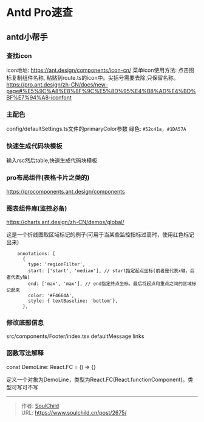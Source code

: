 # Antd Pro速查

<!--more-->
## antd小帮手

### 查找icon
icon地址: https://ant.design/components/icon-cn/
菜单icon使用方法: 
点击图标复制组件名称, 粘贴到route.ts的icon中。尖括号需要去除,只保留名称。
https://pro.ant.design/zh-CN/docs/new-page#%E5%9C%A8%E8%8F%9C%E5%8D%95%E4%B8%AD%E4%BD%BF%E7%94%A8-iconfont


### 主配色
config/defaultSettings.ts文件的primaryColor参数
绿色: `#52c41a`，`#1DA57A`


### 快速生成代码块模板
输入rsc然后table,快速生成代码块模板


### pro布局组件(表格卡片之类的)
https://procomponents.ant.design/components



### 图表组件库(监控必备)
https://charts.ant.design/zh-CN/demos/global/


这是一个折线图取区域标记的例子(可用于当某些监控指标过高时，使用红色标记出来)
```react
    annotations: [
      {
        type: 'regionFilter',
        start: ['start', 'median'], // start指定起点坐标(前者是代表x轴，后者代表y轴)
        end: ['max', 'max'], // end指定终点坐标。最后将起点和重点之间的区域标记起来
        color: '#F4664A',
        style: { textBaseline: 'bottom'},
      },

```

### 修改底部信息
src/components/Footer/index.tsx
defaultMessage
links


### 函数写法解释
const DemoLine: React.FC = () => {}

定义一个对象为DemoLine，类型为React.FC(React.functionComponent)。类型可写可不写




---

> 作者: [SoulChild](https://www.soulchild.cn)  
> URL: https://www.soulchild.cn/post/2675/  

